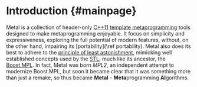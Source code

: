 # Introduction {#mainpage}

Metal is a collection of header-only [C++11][C++11]
[template metaprogramming][tmp]
tools designed to make metaprogramming enjoyable.
It focus on simplicity and expressiveness,
exploring the full potential of modern features, without,
on the other hand, impairing its [portability](\ref portability).
Metal also does its best to adhere to the
[principle of least astonishment][pola],
mimicking well established concepts used by the [STL], much like its ancestor,
the [Boost.MPL].
In fact, Metal was born *MPL2*, an independent attempt to modernize Boost.MPL,
but soon it became clear that it was something more than just a remake,
so thus became **Metal** - <b>Meta</b>programming <b>Al</b>gorithms.

[pola]:             https://en.wikipedia.org/wiki/Principle_of_least_astonishment
[STL]:              https://en.wikipedia.org/wiki/Standard_Template_Library
[C++11]:            http://en.wikipedia.org/wiki/C%2B%2B11
[tmp]:              https://en.wikipedia.org/wiki/Template_metaprogramming
[Boost.MPL]:        http://www.boost.org/doc/libs/1_58_0/libs/mpl/doc/
